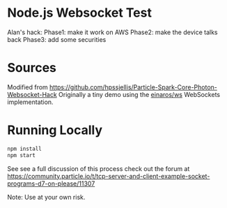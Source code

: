 # Node.js Websocket Test

Alan's hack:
Phase1: make it work on AWS
Phase2: make the device talks back
Phase3: add some securities 

# Sources

Modified from https://github.com/hpssjellis/Particle-Spark-Core-Photon-Websocket-Hack 
Originally a tiny demo using the [einaros/ws](http://einaros.github.io/ws/) WebSockets implementation.

# Running Locally

``` bash
npm install
npm start
```

See see a full discussion of this process check out the forum at https://community.particle.io/t/tcp-server-and-client-example-socket-programs-d7-on-please/11307

Note: Use at your own risk.







